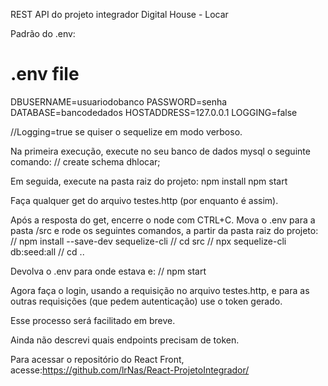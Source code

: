 REST API do projeto integrador Digital House - Locar

Padrão do .env:

# .env file
DBUSERNAME=usuariodobanco
PASSWORD=senha
DATABASE=bancodedados
HOSTADDRESS=127.0.0.1
LOGGING=false

//Logging=true se quiser o sequelize em modo verboso.


Na primeira execução, execute no seu banco de dados mysql o seguinte comando:
// create schema dhlocar;

Em seguida, execute na pasta raiz do projeto:
npm install
npm start

Faça qualquer get do arquivo testes.http (por enquanto é assim).

Após a resposta do get, encerre o node com CTRL+C.
Mova o .env para a pasta /src e rode os seguintes comandos, a partir da pasta raiz do projeto:
// npm install --save-dev sequelize-cli
// cd src
// npx sequelize-cli db:seed:all
// cd ..

Devolva o .env para onde estava e:
// npm start


Agora faça o login, usando a requisição no arquivo testes.http, e para as outras requisições (que pedem autenticação) use o token gerado.

Esse processo será facilitado em breve.

Ainda não descrevi quais endpoints precisam de token.

Para acessar o repositório do React Front, acesse:https://github.com/lrNas/React-ProjetoIntegrador/
